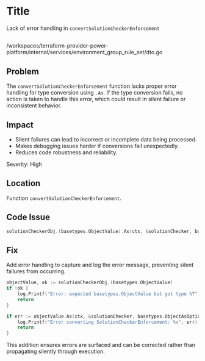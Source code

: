 # Title

Lack of error handling in `convertSolutionCheckerEnforcement`

##

/workspaces/terraform-provider-power-platform/internal/services/environment_group_rule_set/dto.go

## Problem

The `convertSolutionCheckerEnforcement` function lacks proper error handling for type conversion using `.As`. If the type conversion fails, no action is taken to handle this error, which could result in silent failure or inconsistent behavior.

## Impact

- Silent failures can lead to incorrect or incomplete data being processed.
- Makes debugging issues harder if conversions fail unexpectedly.
- Reduces code robustness and reliability.

Severity: High

## Location

Function `convertSolutionCheckerEnforcement`.

## Code Issue

```go
solutionCheckerObj.(basetypes.ObjectValue).As(ctx, &solutionChecker, basetypes.ObjectAsOptions{UnhandledNullAsEmpty: true, UnhandledUnknownAsEmpty: true})
```

## Fix

Add error handling to capture and log the error message, preventing silent failures from occurring.

```go
objectValue, ok := solutionCheckerObj.(basetypes.ObjectValue)
if !ok {
    log.Printf("Error: expected basetypes.ObjectValue but got type %T", solutionCheckerObj)
    return
}

if err := objectValue.As(ctx, &solutionChecker, basetypes.ObjectAsOptions{UnhandledNullAsEmpty: true, UnhandledUnknownAsEmpty: true}); err != nil {
    log.Printf("Error converting SolutionCheckerEnforcement: %v", err)
    return
}
```

This addition ensures errors are surfaced and can be corrected rather than propagating silently through execution.
